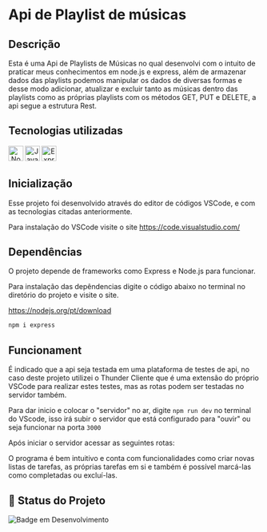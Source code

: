# Api de Playlist de músicas

   
## Descrição
Esta é uma Api de Playlists de Músicas no qual desenvolvi com o intuito de praticar meus conhecimentos em node.js e express, além de armazenar dados das playlists podemos manipular os dados de diversas formas e desse modo adicionar, atualizar e excluir tanto as músicas dentro das playlists como as próprias playlists com os métodos GET, PUT e DELETE, a api segue a estrutura Rest.

## Tecnologias utilizadas 
<div align="center"> 
<img align="left" alt="Node" height="30" width="30" src="https://cdn.jsdelivr.net/gh/devicons/devicon@latest/icons/nodejs/nodejs-original.svg">
<img align="left" alt="Javascript" height="30" width="30" src="https://cdn.jsdelivr.net/gh/devicons/devicon@latest/icons/javascript/javascript-original.svg">
<img align="left" alt="Express" height="30" width="30" src="https://cdn.jsdelivr.net/gh/devicons/devicon@latest/icons/express/express-original.svg">

</div>
<br/><br/>

## Inicialização

Esse projeto foi desenvolvido através do editor de códigos VSCode, e com as tecnologias citadas anteriormente.

Para instalação do VSCode visite o site https://code.visualstudio.com/

## Dependências

O projeto depende de frameworks como Express e Node.js para funcionar.

Para instalação das depêndencias digite o código abaixo no terminal no diretório do projeto e visite o site.

https://nodejs.org/pt/download

```bash
npm i express
```

## Funcionament
É indicado que a api seja testada em uma plataforma de testes de api, no caso deste projeto utilizei o Thunder Cliente que é uma extensão do próprio VSCode para realizar estes testes, mas as rotas podem ser testadas no servidor também. 

Para dar inicio e colocar o "servidor" no ar, digite ``` npm run dev ``` no terminal do VScode, isso irá subir o servidor que está configurado para "ouvir" ou seja funcionar na porta ``` 3000 ```

Após iniciar o servidor acessar as seguintes rotas:

O programa é bem intuitivo e conta com funcionalidades como criar novas listas de tarefas, as próprias tarefas em si e também é possível marcá-las como completadas ou excluí-las.

## 🔎 Status do Projeto

![Badge em Desenvolvimento](https://img.shields.io/badge/Status-Finalizado-green)
